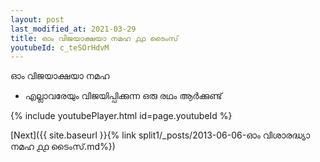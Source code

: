 ```yaml
---
layout: post
last_modified_at: 2021-03-29
title: ഓം വിജയാക്ഷയാ നമഹ ൧൧ ടൈംസ്
youtubeId: c_teSOrHdvM
---
```

 
 
 ഓം വിജയാക്ഷയാ നമഹ 
 
 -  എല്ലാവരേയും വിജയിപ്പിക്കുന്ന ഒരു രഥം ആർക്കുണ്ട് 
 
  
 
  
 
 
 
 
 
 


{% include youtubePlayer.html id=page.youtubeId %}
 
[Next]({{ site.baseurl }}{% link  split1/_posts/2013-06-06-ഓം വിശാരദ്ധ്യാ നമഹ ൧൧ ടൈംസ്.md%})
 
